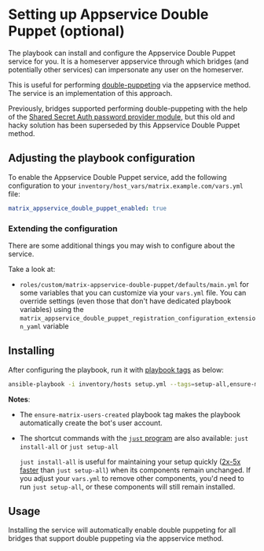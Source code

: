 <!--
SPDX-FileCopyrightText: 2024 - 2025 Suguru Hirahara
SPDX-FileCopyrightText: 2024 Slavi Pantaleev

SPDX-License-Identifier: AGPL-3.0-or-later
-->

# Setting up Appservice Double Puppet (optional)

The playbook can install and configure the Appservice Double Puppet service for you. It is a homeserver appservice through which bridges (and potentially other services) can impersonate any user on the homeserver.

This is useful for performing [double-puppeting](https://docs.mau.fi/bridges/general/double-puppeting.html) via the appservice method. The service is an implementation of this approach.

Previously, bridges supported performing double-puppeting with the help of the [Shared Secret Auth password provider module](./configuring-playbook-shared-secret-auth.md), but this old and hacky solution has been superseded by this Appservice Double Puppet method.

## Adjusting the playbook configuration

To enable the Appservice Double Puppet service, add the following configuration to your `inventory/host_vars/matrix.example.com/vars.yml` file:

```yaml
matrix_appservice_double_puppet_enabled: true
```

### Extending the configuration

There are some additional things you may wish to configure about the service.

Take a look at:

- `roles/custom/matrix-appservice-double-puppet/defaults/main.yml` for some variables that you can customize via your `vars.yml` file. You can override settings (even those that don't have dedicated playbook variables) using the `matrix_appservice_double_puppet_registration_configuration_extension_yaml` variable

## Installing

After configuring the playbook, run it with [playbook tags](playbook-tags.md) as below:

<!-- NOTE: let this conservative command run (instead of install-all) to make it clear that failure of the command means something is clearly broken. -->
```sh
ansible-playbook -i inventory/hosts setup.yml --tags=setup-all,ensure-matrix-users-created,start
```

**Notes**:

- The `ensure-matrix-users-created` playbook tag makes the playbook automatically create the bot's user account.

- The shortcut commands with the [`just` program](just.md) are also available: `just install-all` or `just setup-all`

  `just install-all` is useful for maintaining your setup quickly ([2x-5x faster](../CHANGELOG.md#2x-5x-performance-improvements-in-playbook-runtime) than `just setup-all`) when its components remain unchanged. If you adjust your `vars.yml` to remove other components, you'd need to run `just setup-all`, or these components will still remain installed.

## Usage

Installing the service will automatically enable double puppeting for all bridges that support double puppeting via the appservice method.

